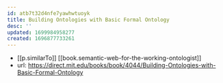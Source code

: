 ```yaml
---
id: atb7t32d4nfe7yawhwtuoyk
title: Building Ontologies with Basic Formal Ontology
desc: ''
updated: 1699984958277
created: 1696877733261
---
```


- [[p.similarTo]] [[book.semantic-web-for-the-working-ontologist]]
- url: https://direct.mit.edu/books/book/4044/Building-Ontologies-with-Basic-Formal-Ontology